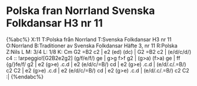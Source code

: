# Polska fran Norrland Svenska Folkdansar H3 nr 11

{%abc%}
X:11
T:Polska från Norrland
T:Svenska Folkdansar H3 nr 11
O:Norrland
B:Traditioner av Svenska Folkdansar Häfte 3, nr 11
R:Polska
Z:Nils L
M: 3/4
L: 1/8
K: Cm
G2 =B2 c2 | e2 (ed) (dc) | G2 =B2 c2 | (e/d/c/d/) c4 ::
!arpeggio![G2B2e2g2] (g/f/e/f/) ge | g>g f>f g2 | (g>a) (f>a) ge | ff {g/}fe/f/ g2 |
e2 (g>e) .c.d | e2 (e/d/c/=B/) cd | e2 (g>e) .c.d | (e/d/.c/.=B/) c2 C2 |
e2 (g>e) .c.d | e2 (e/d/c/=B/) cd | e2 (g>e) .c.d | (e/d/.c/.=B/) c2 C2 :|
{%endabc%}
